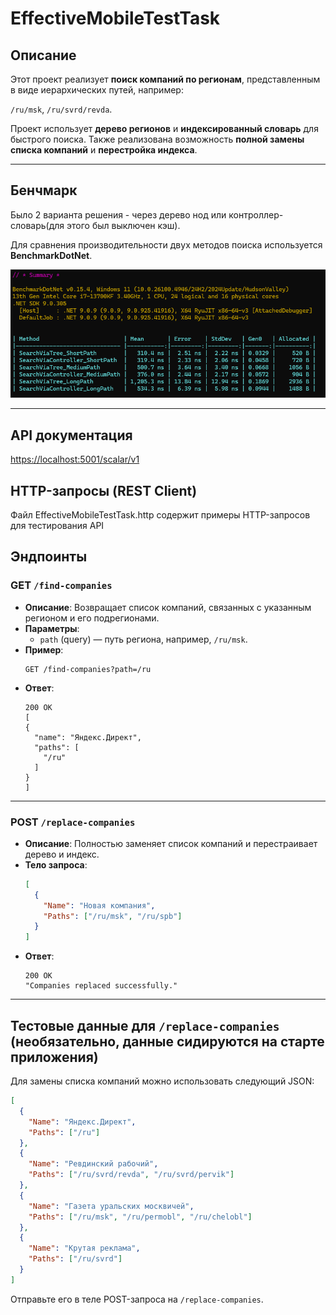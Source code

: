 # EffectiveMobileTestTask

## Описание

Этот проект реализует **поиск компаний по регионам**, представленным в виде иерархических путей, например: 

`/ru/msk`, `/ru/svrd/revda`.

Проект использует **дерево регионов** и **индексированный словарь** для быстрого поиска. Также реализована возможность **полной замены списка компаний** и **перестройка индекса**.

---
## Бенчмарк

Было 2 варианта решения - через дерево нод или контроллер-словарь(для этого был выключен кэш). 

Для сравнения производительности двух методов поиска используется **BenchmarkDotNet**.

![Бенчмарк результаты](benchmark.png)

---

## API документация

[https://localhost:5001/scalar/v1](https://localhost:5001/scalar/v1)

## HTTP-запросы (REST Client)
Файл EffectiveMobileTestTask.http содержит примеры HTTP-запросов для тестирования API

## Эндпоинты

### GET `/find-companies`

- **Описание**: Возвращает список компаний, связанных с указанным регионом и его подрегионами.
- **Параметры**:
  - `path` (query) — путь региона, например, `/ru/msk`.
- **Пример**:
  ```
  GET /find-companies?path=/ru
  ```
- **Ответ**:
  ```
  200 OK
  [
  {
    "name": "Яндекс.Директ",
    "paths": [
      "/ru"
    ]
  }
  ]
  ```

---


### POST `/replace-companies`

- **Описание**: Полностью заменяет список компаний и перестраивает дерево и индекс.
- **Тело запроса**:
  ```json
  [
    {
      "Name": "Новая компания",
      "Paths": ["/ru/msk", "/ru/spb"]
    }
  ]
  ```
- **Ответ**:
  ```
  200 OK
  "Companies replaced successfully."
  ```

---

## Тестовые данные для `/replace-companies` (необязательно, данные сидируются на старте приложения)

Для замены списка компаний можно использовать следующий JSON:

```json
[
  {
    "Name": "Яндекс.Директ",
    "Paths": ["/ru"]
  },
  {
    "Name": "Ревдинский рабочий",
    "Paths": ["/ru/svrd/revda", "/ru/svrd/pervik"]
  },
  {
    "Name": "Газета уральских москвичей",
    "Paths": ["/ru/msk", "/ru/permobl", "/ru/chelobl"]
  },
  {
    "Name": "Крутая реклама",
    "Paths": ["/ru/svrd"]
  }
]
```

Отправьте его в теле POST-запроса на `/replace-companies`.
